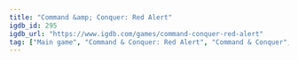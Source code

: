 ```yaml
---
title: "Command &amp; Conquer: Red Alert"
igdb_id: 295
igdb_url: "https://www.igdb.com/games/command-conquer-red-alert"
tag: ["Main game", "Command & Conquer: Red Alert", "Command & Conquer", "Electronic Arts", "Westwood Studios", "Sold Out Sales & Marketing", "Sony Computer Entertainment", "Virgin Interactive Entertainment", "Dice Multi Media Europ", "Real Time Strategy (RTS)", "Strategy", "Single player", "Multiplayer", "Bird view / Isometric", "Science fiction", "Historical", "Warfare"]
---
```

